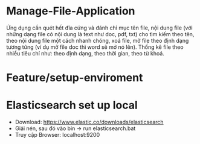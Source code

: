 # Manage-File-Application
Ứng dụng cần quét hết đĩa cứng và đánh chỉ mục tên file, nội dung file (với những dạng file có nội dung là text như doc, pdf, txt) cho tìm kiếm theo tên, theo nội dung file một cách nhanh chóng, xoá file, mở file theo định dạng tương tứng (ví dụ mở file doc thì word sẽ mở nó lên). Thống kê file theo nhiều tiêu chí như: theo định dạng, theo thời gian, theo từ khoá.

# Feature/setup-enviroment
# Elasticsearch set up local
- Download: https://www.elastic.co/downloads/elasticsearch
- Giải nén, sau đó vào bin -> run elasticsearch.bat
- Truy cập Browser: localhost:9200

